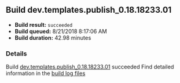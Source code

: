 ## Build dev.templates.publish_0.18.18233.01
- **Build result:** `succeeded`
- **Build queued:** 8/21/2018 8:17:06 AM
- **Build duration:** 42.98 minutes
### Details
Build [dev.templates.publish_0.18.18233.01](https://winappstudio.visualstudio.com/web/build.aspx?pcguid=a4ef43be-68ce-4195-a619-079b4d9834c2&builduri=vstfs%3a%2f%2f%2fBuild%2fBuild%2f26123) succeeded
Find detailed information in the [build log files](https://uwpctdiags.blob.core.windows.net/buildlogs/dev.templates.publish_0.18.18233.01_logs.zip)
